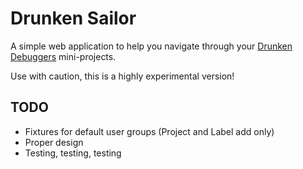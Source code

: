 Drunken Sailor
==============

A simple web application to help you navigate through your [Drunken Debuggers](https://github.com/DrunkenDebuggers/DrunkenDebuggers) mini-projects.

Use with caution, this is a highly experimental version!

TODO
----

* Fixtures for default user groups (Project and Label add only)
* Proper design
* Testing, testing, testing
